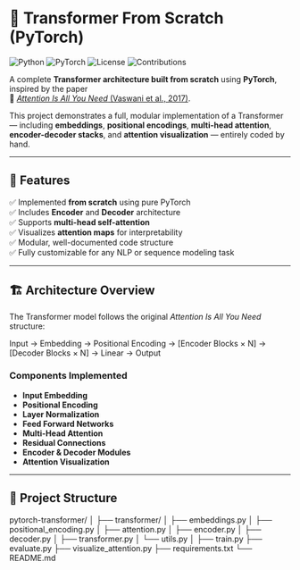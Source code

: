 # 🧠 Transformer From Scratch (PyTorch)

![Python](https://img.shields.io/badge/Python-3.10%2B-blue?logo=python)
![PyTorch](https://img.shields.io/badge/PyTorch-2.0+-EE4C2C?logo=pytorch)
![License](https://img.shields.io/badge/License-MIT-green.svg)
![Contributions](https://img.shields.io/badge/Contributions-Welcome-brightgreen)

A complete **Transformer architecture built from scratch** using **PyTorch**, inspired by the paper  
📜 [*Attention Is All You Need* (Vaswani et al., 2017)](https://arxiv.org/abs/1706.03762).

This project demonstrates a full, modular implementation of a Transformer — including **embeddings**, **positional encodings**, **multi-head attention**, **encoder-decoder stacks**, and **attention visualization** — entirely coded by hand.  

---

## 🚀 Features

✅ Implemented **from scratch** using pure PyTorch  
✅ Includes **Encoder** and **Decoder** architecture  
✅ Supports **multi-head self-attention**  
✅ Visualizes **attention maps** for interpretability  
✅ Modular, well-documented code structure  
✅ Fully customizable for any NLP or sequence modeling task  

---

## 🏗️ Architecture Overview

The Transformer model follows the original *Attention Is All You Need* structure:

Input → Embedding → Positional Encoding →
[Encoder Blocks × N] → [Decoder Blocks × N] → Linear → Output

### Components Implemented
- **Input Embedding**
- **Positional Encoding**
- **Layer Normalization**
- **Feed Forward Networks**
- **Multi-Head Attention**
- **Residual Connections**
- **Encoder & Decoder Modules**
- **Attention Visualization**

---

## 📂 Project Structure

pytorch-transformer/
│
├── transformer/
│ ├── embeddings.py
│ ├── positional_encoding.py
│ ├── attention.py
│ ├── encoder.py
│ ├── decoder.py
│ ├── transformer.py
│ └── utils.py
│
├── train.py
├── evaluate.py
├── visualize_attention.py
├── requirements.txt
└── README.md
